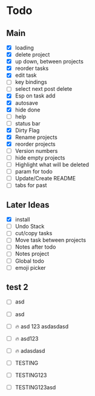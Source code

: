 # Todo

## Main
- [x] loading
- [x] delete project
- [x] up down, between projects
- [x] reorder tasks
- [x] edit task
- [ ] key bindings
- [ ] select next post delete
- [x] Esp on task add
- [x] autosave
- [x] hide done
- [ ] help
- [ ] status bar
- [x] Dirty Flag
- [x] Rename projects
- [x] reorder projects
- [ ] Version numbers
- [ ] hide empty projects
- [ ] Highlight what will be deleted
- [ ] param for todo
- [ ] Update/Create README
- [ ] tabs for past

## Later Ideas
- [x] install
- [ ] Undo Stack
- [ ] cut/copy tasks
- [ ] Move task between projects
- [ ] Notes after todo
- [ ] Notes project
- [ ] Global todo
- [ ] emoji picker

## test 2
- [ ] asd
- [ ] asd
- [ ] 🔥 asd 123 asdasdasd
- [ ] 🔥 asd123
- [ ] 🔥 adasdasd
- [ ] TESTING
- [ ] TESTING123
- [ ] TESTING123asd

